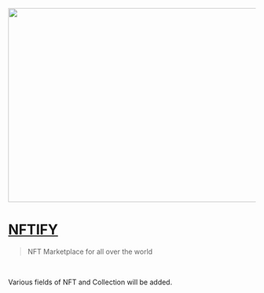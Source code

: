 <img src="https://i.imgur.com/dtck0ew.png"  width="700" height="394">

<br/>

# [NFTIFY](https://nftify.site/)

> NFT Marketplace for all over the world

<br/>

Various fields of NFT and Collection will be added.
